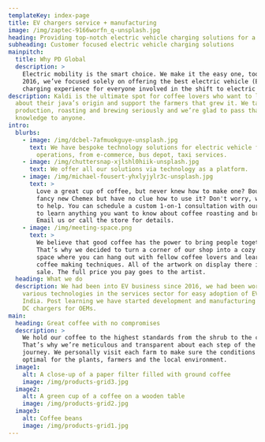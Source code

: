 ```yaml
---
templateKey: index-page
title: EV chargers service + manufacturing
image: /img/zaptec-9166worfn_q-unsplash.jpg
heading: Providing top-notch electric vehicle charging solutions for a cleaner future
subheading: Customer focused electric vehicle charging solutions
mainpitch:
  title: Why PD Global
  description: >
    Electric mobility is the smart choice. We make it the easy one, too. Since
    2016, we’ve focused solely on offering the best electric vehicle (EV)
    charging experience for everyone involved in the shift to electric mobility.
description: Kaldi is the ultimate spot for coffee lovers who want to learn
  about their java’s origin and support the farmers that grew it. We take coffee
  production, roasting and brewing seriously and we’re glad to pass that
  knowledge to anyone.
intro:
  blurbs:
    - image: /img/dcbel-7afmuokguye-unsplash.jpg
      text: We have bespoke technology solutions for electric vehicle fleet
        operations, from e-commerce, bus depot, taxi services.
    - image: /img/chuttersnap-xjlshl0hiik-unsplash.jpg
      text: We offer all our solutions via technology as a platform.
    - image: /img/michael-fousert-yhxlyjylr3c-unsplash.jpg
      text: >
        Love a great cup of coffee, but never knew how to make one? Bought a
        fancy new Chemex but have no clue how to use it? Don't worry, we’re here
        to help. You can schedule a custom 1-on-1 consultation with our baristas
        to learn anything you want to know about coffee roasting and brewing.
        Email us or call the store for details.
    - image: /img/meeting-space.png
      text: >
        We believe that good coffee has the power to bring people together.
        That’s why we decided to turn a corner of our shop into a cozy meeting
        space where you can hang out with fellow coffee lovers and learn about
        coffee making techniques. All of the artwork on display there is for
        sale. The full price you pay goes to the artist.
  heading: What we do
  description: We had been into EV business since 2016, we had been working on
    various technologies in the services sector for easy adoption of EV in
    India. Post learning we have started development and manufacturing of AC and
    DC chargers for OEMs.
main:
  heading: Great coffee with no compromises
  description: >
    We hold our coffee to the highest standards from the shrub to the cup.
    That’s why we’re meticulous and transparent about each step of the coffee’s
    journey. We personally visit each farm to make sure the conditions are
    optimal for the plants, farmers and the local environment.
  image1:
    alt: A close-up of a paper filter filled with ground coffee
    image: /img/products-grid3.jpg
  image2:
    alt: A green cup of a coffee on a wooden table
    image: /img/products-grid2.jpg
  image3:
    alt: Coffee beans
    image: /img/products-grid1.jpg
---
```

